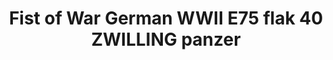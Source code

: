 ---
layout: product
title: "Fist of War German WWII E75 flak 40 ZWILLING panzer"
price: "1900" 
desc: "Maketa"
img_path: "/assets/img/UA72117.jpg"
brand: "N/A"
available: false
special_offer: false
new: false
soon: false
cat: "010000"
subcat: "013300"
subsubcat: "0N/A"
sifra: "UA72117"
popular: false
---